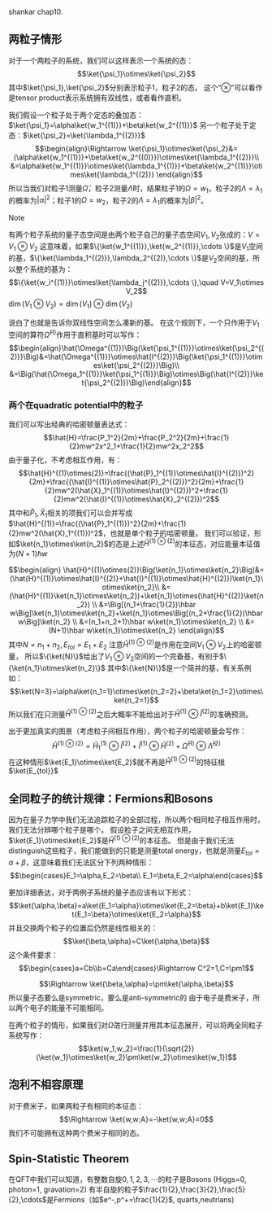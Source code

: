 shankar chap10.

## 两粒子情形
对于一个两粒子的系统，我们可以这样表示一个系统的态：
$$\ket{\psi_1}\otimes\ket{\psi_2}$$
其中$\ket{\psi_1},\ket{\psi_2}$分别表示粒子1，粒子2的态。
这个“$\otimes$”可以看作是tensor product表示系统拥有双线性，或者看作直积。

我们假设一个粒子处于两个定态的叠加态：$\ket{\psi_1}=\alpha\ket{w_1^{(1)}}+\beta\ket{w_2^{(1)}}$
另一个粒子处于定态：$\ket{\psi_2}=\ket{\lambda_1^{(2)}}$
$$\begin{align}\Rightarrow \ket{\psi_1}\otimes\ket{\psi_2}&=(\alpha\ket{w_1^{(1)}}+\beta\ket{w_2^{(0)}})\otimes\ket{\lambda_1^{(2)}}\\
&=\alpha\ket{w_1^{(1)}}\otimes\ket{\lambda_1^{(1)}}+\beta\ket{w_2^{(1)}}\otimes\ket{\lambda_1^{(2)}} \end{align}$$
所以当我们对粒子1测量$\hat{\Omega}$，粒子2测量$\hat{\Lambda}$时，结果粒子1的$\Omega=w_1$，粒子2的$\Lambda=\lambda_1$的概率为$|\alpha|^2$；粒子1的$\Omega=w_2$，粒子2的$\Lambda=\lambda_1$的概率为$|\beta|^2$。
>[!note] 
>有两个粒子系统的量子态空间是由两个粒子自己的量子态空间$V_1,V_2$张成的：$V=V_1\otimes V_2$
>这意味着，如果$\{\ket{w_1^{(1)}},\ket{w_2^{(1)}},\cdots \}$是$V_1$空间的基，$\{\ket{\lambda_1^{(2)}},\lambda_2^{(2)},\cdots \}$是$V_2$空间的基，所以整个系统的基为：$$\{\ket{w_i^{(1)}}\otimes\ket{\lambda_j^{(2)}},\cdots \},\quad V=V_1\otimes V_2$$
>$\operatorname{dim}\Big(V_1\otimes V_2\Big)=\operatorname{dim}(V_1)\otimes\operatorname{dim}(V_2)$

说白了也就是告诉你双线性空间怎么凑新的基。
在这个规则下，一个只作用于$V_1$空间的算符$\hat{\Omega}^{(1)}$作用于直积基时可以写作：
$$\begin{align}\hat{\Omega^{(1)}}\Big(\ket{\psi_1^{(1)}}\otimes\ket{\psi_2^{(2)}}\Big)&=\hat{\Omega^{(1)}}\otimes\hat{I^{(2)}}\Big(\ket{\psi_1^{(1)}}\otimes\ket{\psi_2^{(2)}}\Big)\\
&=\Big(\hat{\Omega_1^{(1)}}\ket{\psi_1^{(1)}}\Big)\otimes\Big(\hat{I^{(2)}}\ket{\psi_2^{(2)}}\Big)\end{align}$$


### 两个在quadratic potential中的粒子
我们可以写出经典的哈密顿量表达式：
$$\hat{H}=\frac{P_1^2}{2m}+\frac{P_2^2}{2m}+\frac{1}{2}mw^2x^2_1+\frac{1}{2}mw^2x_2^2$$
由于量子化，不考虑相互作用，有：
$$\hat{H}^{(1)\otimes(2)}=\frac{(\hat{P}_1^{(1)}\otimes\hat{I}^{(2)})^2}{2m}+\frac{(\hat{I}^{(1)}\otimes\hat{P}_2^{(2)})^2}{2m}+\frac{1}{2}mw^2(\hat{X}_1^{(1)}\otimes\hat{I}^{(2)})^2+\frac{1}{2}mw^2(\hat{I}^{(1)}\otimes\hat{X}_2^{(2)})^2$$
其中和$\hat{P}_1,\hat{X}_1$相关的项我们可以合并写成$\hat{H}^{(1)}=\frac{(\hat{P}_1^{(1)})^2}{2m}+\frac{1}{2}mw^2(\hat{X}_1^{(1)})^2$，也就是单个粒子的哈密顿量。
我们可以验证，形如$\ket{n_1}\otimes\ket{n_2}$的态是上述$\hat{H}^{(1)\otimes(2)}$的本征态，对应能量本征值为$(N+1)\hbar w$

$$\begin{align} \hat{H}^{(1)\otimes(2)}\Big(\ket{n_1}\otimes\ket{n_2}\Big)&=(\hat{H}^{(1)}\otimes\hat{I}^{(2)}+\hat{I}^{(1)}\otimes\hat{H}^{(2)})\ket{n_1}\otimes\ket{n_2}\\ 
&=(\hat{H}^{(1)}\ket{n_1}\otimes\ket{n_2})+\ket{n_1}\otimes(\hat{H}^{(2)}\ket{n_2}) \\
&=\Big[(n_1+\frac{1}{2})\hbar w\Big]\ket{n_1}\otimes\ket{n_2}+\ket{n_1}\otimes\Big[(n_2+\frac{1}{2})\hbar w\Big]\ket{n_2} \\
&=(n_1+n_2+1)\hbar w\ket{n_1}\otimes\ket{n_2} \\
&=(N+1)\hbar w\ket{n_1}\otimes\ket{n_2}
\end{align}$$
其中$N=n_1+n_2,E_{tol}=E_1+E_2$
注意$\hat{H}^{(1)\otimes(2)}$是作用在空间$V_1\otimes V_2$上的哈密顿量，
所以$\{\ket{N}\}$给出了$V_1\otimes V_2$空间的一个完备基，有别于$\{\ket{n_1}\otimes\ket{n_2}\}$
其中$\{\ket{N}\}$是一个简并的基，有关系例如：
$$\ket{N=3}=\alpha\ket{n_1=1}\otimes\ket{n_2=2}+\beta\ket{n_1=2}\otimes\ket{n_2=1}$$
所以我们在只测量$\hat{H}^{(1)\otimes(2)}$之后大概率不能给出对于$\hat{H}^{(1)}\otimes\hat{I}^{(2)}$的准确预测。

出于更加真实的图景（考虑粒子间相互作用），两个粒子的哈密顿量会写作：
$$\hat{H}^{(1)\otimes(2)}=\hat{H}_1^{(1)}\otimes\hat{I}^{(2)}+\hat{I}^{(1)}\otimes\hat{H}^{(2)}+\hat{\Omega}^{(1)}\otimes\hat{\Lambda}^{(2)}$$
在这种情形$\ket{E_1}\otimes\ket{E_2}$就不再是$\hat{H}^{(1)\otimes(2)}$的特征根$\ket{E_{tol}}$




## 全同粒子的统计规律：Fermions和Bosons
因为在量子力学中我们无法追踪粒子的全部过程，所以两个相同粒子相互作用时，我们无法分辨哪个粒子是哪个。
假设粒子之间无相互作用，$\ket{E_1}\otimes\ket{E_2}$是$\hat{H}^{(1)\otimes(2)}$的本征态。
但是由于我们无法distinguish这些粒子，我们能做到的只能是测量total energy，也就是测量$E_{tol}=\alpha+\beta$，这意味着我们无法区分下列两种情形：
$$\begin{cases}E_1=\alpha,E_2=\beta\\ 
E_1=\beta,E_2=\alpha\end{cases}$$

更加详细表达，对于两例子系统的量子态应该有以下形式：
$$\ket{\alpha,\beta}=a\ket{E_1=\alpha}\otimes\ket{E_2=\beta}+b\ket{E_1}\ket{E_1=\beta}\otimes\ket{E_2=\alpha}$$
并且交换两个粒子的位置后仍然是线性相关的：
$$\ket{\beta,\alpha}=C\ket{\alpha,\beta}$$
这个条件要求：
$$\begin{cases}a=Cb\\b=Ca\end{cases}\Rightarrow C^2=1,C=\pm1$$

$$\Rightarrow \ket{\beta,\alpha}=\pm\ket{\alpha,\beta}$$
所以量子态要么是symmetric，要么是anti-symmetric的
由于电子是费米子，所以两个电子的能量不可能相同。

在两个粒子的情形，如果我们对$\hat{\Omega}$进行测量并用其本征态展开，可以将两全同粒子系统写作：
$$\ket{w_1,w_2}=\frac{1}{\sqrt{2}}(\ket{w_1}\otimes\ket{w_2}\pm\ket{w_2}\otimes\ket{w_1})$$


## 泡利不相容原理
对于费米子，如果两粒子有相同的本征态：
$$\Rightarrow \ket{w,w;A}=-\ket{w,w;A}=0$$
我们不可能拥有这种两个费米子相同的态。


## Spin-Statistic Theorem
在QFT中我们可以知道，有整数自旋$0,1,2,3,\cdots$的粒子是Bosons
(Higgs=0, photon=1, gravation=2)
有半自旋的粒子$\frac{1}{2},\frac{3}{2},\frac{5}{2},\cdots$是Fermions（如$e^-,p^+=\frac{1}{2}$, quarts,neutrians)